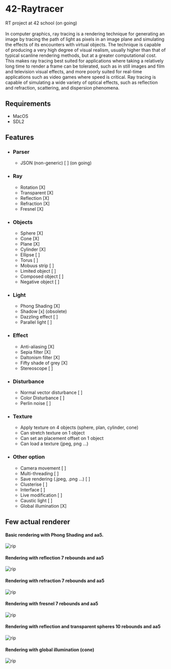 42-Raytracer
============

RT project at 42 school (on going)\
\
In computer graphics, ray tracing is a rendering technique for generating an image by tracing the path of light as pixels in an image plane and simulating the effects of its encounters with virtual objects. The technique is capable of producing a very high degree of visual realism, usually higher than that of typical scanline rendering methods, but at a greater computational cost. This makes ray tracing best suited for applications where taking a relatively long time to render a frame can be tolerated, such as in still images and film and television visual effects, and more poorly suited for real-time applications such as video games where speed is critical. Ray tracing is capable of simulating a wide variety of optical effects, such as reflection and refraction, scattering, and dispersion phenomena.

Requirements
------------

- MacOS
- SDL2

Features
--------

- ### Parser
	+ JSON (non-generic) [ ] (on going)

- ### Ray
	+ Rotation [X]
	+ Transparent [X]
	+ Reflection [X]
	+ Refraction [X]
	+ Fresnel [X]

- ### Objects
	+ Sphere [X]
	+ Cone [X]
	+ Plane [X]
	+ Cylinder [X]
	+ Ellipse [ ]
	+ Torus [ ]
	+ Mobuus strip [ ]
	+ Limited object [ ]
	+ Composed object [ ]
	+ Negative object [ ]

- ### Light
	+ Phong Shading [X]
	+ Shadow [x] (obsolete)
	+ Dazzling effect [ ]
	+ Parallel light [ ]

- ### Effect
	+ Anti-aliasing [X]
	+ Sepia filter [X]
	+ Daltonism filter [X]
	+ Fifty shade of grey [X]
	+ Stereoscope [ ]

- ### Disturbance
	+ Normal vector disturbance [ ]
	+ Color Disturbance [ ]
	+ Perlin noise [ ]

- ### Texture
	+ Apply texture on 4 objects (sphere, plan, cylinder, cone)
	+ Can stretch texture on 1 object
	+ Can set an placement offset on 1 object
	+ Can load a texture (jpeg, png ...)

- ### Other option
	+ Camera movement [ ]
	+ Multi-threading [ ]
	+ Save rendering (.jpeg, .png ...) [ ]
	+ Clusterise [ ]
	+ Interface [ ]
	+ Live modification [ ]
	+ Caustic light [ ]
	+ Global illumination [X]

Few actual renderer
-------------------

#### Basic rendering with Phong Shading and aa5.
![rip](render/phongShading.png)

#### Rendering with reflection 7 rebounds and aa5
![rip](render/reflection_7rebound-aa5.png)

#### Rendering with refraction 7 rebounds and aa5
![rip](render/refraction_7rebound-aa5.png)

#### Rendering with fresnel 7 rebounds and aa5
![rip](render/fresnel_7rebound-aa5.png)

#### Rendering with reflection and transparent spheres 10 rebounds and aa5
![rip](render/transparent_10rebound-aa5.png)

#### Rendering with global illumination (cone)
![rip](render/global_illumination.png)
